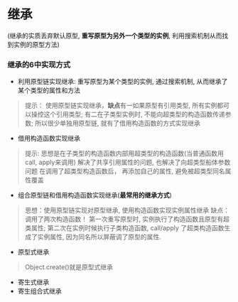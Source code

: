 # 继承
(继承的实质丢弃默认原型, **重写原型为另外一个类型的实例**, 利用搜索机制从而找到实例的原型方法)

### 继承的6中实现方式
* 利用原型链实现继承: 重写原型为某个类型的实例, 通过搜索机制, 从而继承了某个类型的属性和方法
> 提示： 使用原型链实现继承，**缺点**有一如果原型有引用类型, 所有实例都可以操控这个引用类型; 有二在子类型实例时, 不能向超类型的构造函数传递参数; 所以很少单独用原型链, 就有了借用构造函数的方式实现继承 
* 借用构造函数实现继承
> 提示: 思想是在子类型的构造函数内部用超类型的构造函数(当普通函数用call, apply来调用)
> 解决了共享引用属性的问题, 也解决了向超类型船体参数问题
> 在调用了超类型构造函数后， 再添加自己的属性, 避免被超类型同名属性覆盖
* 组合原型链和借用构造函数实现继承(**最常用的继承方式**)
> 思想：使用原型链实现对原型继承, 使用构造函数实现实例属性继承
> 缺点： 调用了两次构造函数！ 第一次重写原型时, 实例执行了构造函数且原型有超类属性; 第二次在实例时候执行子类构造函数, call/apply 了超类构造函数生成了实例属性, 因为同名所以屏蔽调了原型的属性.
* 原型式继承
> Object.create()就是原型式继承
* 寄生式继承
* 寄生组合式继承